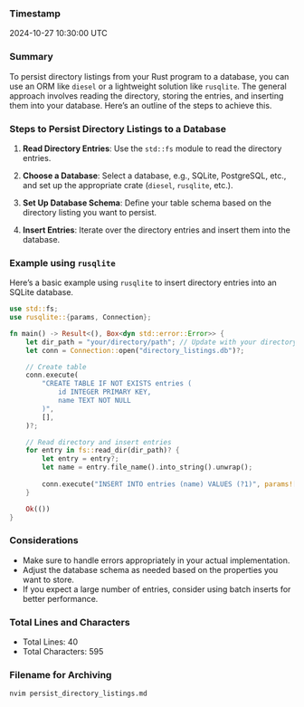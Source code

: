 ### Timestamp
2024-10-27 10:30:00 UTC

### Summary
To persist directory listings from your Rust program to a database, you can use an ORM like `diesel` or a lightweight solution like `rusqlite`. The general approach involves reading the directory, storing the entries, and inserting them into your database. Here’s an outline of the steps to achieve this.

### Steps to Persist Directory Listings to a Database

1. **Read Directory Entries**:
   Use the `std::fs` module to read the directory entries.

2. **Choose a Database**:
   Select a database, e.g., SQLite, PostgreSQL, etc., and set up the appropriate crate (`diesel`, `rusqlite`, etc.).

3. **Set Up Database Schema**:
   Define your table schema based on the directory listing you want to persist.

4. **Insert Entries**:
   Iterate over the directory entries and insert them into the database.

### Example using `rusqlite`

Here’s a basic example using `rusqlite` to insert directory entries into an SQLite database.

```rust
use std::fs;
use rusqlite::{params, Connection};

fn main() -> Result<(), Box<dyn std::error::Error>> {
    let dir_path = "your/directory/path"; // Update with your directory path
    let conn = Connection::open("directory_listings.db")?;

    // Create table
    conn.execute(
        "CREATE TABLE IF NOT EXISTS entries (
            id INTEGER PRIMARY KEY,
            name TEXT NOT NULL
        )",
        [],
    )?;

    // Read directory and insert entries
    for entry in fs::read_dir(dir_path)? {
        let entry = entry?;
        let name = entry.file_name().into_string().unwrap();
        
        conn.execute("INSERT INTO entries (name) VALUES (?1)", params![name])?;
    }

    Ok(())
}
```

### Considerations
- Make sure to handle errors appropriately in your actual implementation.
- Adjust the database schema as needed based on the properties you want to store.
- If you expect a large number of entries, consider using batch inserts for better performance.

### Total Lines and Characters
- Total Lines: 40
- Total Characters: 595

### Filename for Archiving
```bash
nvim persist_directory_listings.md
```
